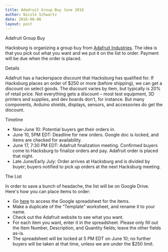 ```yaml
---
title: Adadruit Group Buy June 2016
author: Nicole Schwartz
date: 2016-06-06
layout: post
---
```


Adafruit Group Buy

Hacksburg is organizing a group buy from [Adafruit Industries](https://www.adafruit.com/). The idea is that you pick out what you want and we put it on the list to order. Payment will be due when the order is placed.

Details

Adafruit has a hackerspace discount that Hacksburg has qualified for. If Hacksburg places an order of $250 or more (before shipping), we can get a discount on select goods. The discount varies by item, but typically is 20% of retail price. Not everything gets a discount – most test equipment, 3D printers and supplies, and dev boards don't, for instance. But many components, Arduino shields, displays, sensors, and accessories do get the discount.

Timeline

  * Now-June 10: Potential buyers get their orders in.
  * June 10, 5PM EDT: Deadline for new orders. Google doc is locked, and items are checked for availability.
  * June 17, 7:30 PM EDT: Adafruit finalization meeting. Confirmed buyers come to Hacksburg to finalize orders and pay. Adafruit order is placed that night.
  * Late June/Early July: Order arrives at Hacksburg and is divided by buyer; buyers notified to pick up orders at the next Hacksburg meeting.

The List

In order to save a bunch of headache, the list will be on Google Drive. Here's how you can place items to order:

  * Go [here](https://docs.google.com/spreadsheets/d/1kYwiL8VUUjOhwPp4ukG80Gye57XLzWO85eTOlvPCW0w/edit#gid=353455354) to access the Google spreadsheet for the items.
  * Make a duplicate of the “Template” worksheet, and rename it to your name.
  * Check out the Adafruit website to see what you want.
  * For each item you want, enter it in the spreadsheet. Please only fill out the Item Number, Description, and Quantity fields; leave the other fields as-is.
  * The spreadsheet will be locked at 5 PM EDT on June 10; no further buyers will be taken at that time, unless we are under the $250 limit.
